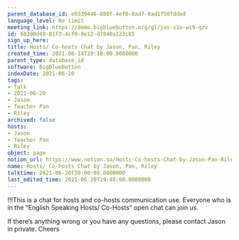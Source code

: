 ```yaml
---
parent_database_id: e9339446-880f-4ef0-8ad7-8ad1f507dded
language_level: No limit
meeting_link: https://demo.bigbluebutton.org/gl/jas-s1x-wi9-qzv
id: 68390d48-81f3-4cf0-8e12-d7840a123c85
sign_up_here: 
title: Hosts/ Co-hosts Chat by Jason, Pan, Riley
created_time: 2021-06-14T19:10:00.0000000
parent_type: database_id
software: BigBlueBotton
indexDate: 2021-06-20
tags:
- Talk
- 2021-06-20
- Jason
- Teacher Pan
- Riley
archived: false
hosts:
- Jason
- Teacher Pan
- Riley
object: page
notion_url: https://www.notion.so/Hosts-Co-hosts-Chat-by-Jason-Pan-Riley-68390d4881f34cf08e12d7840a123c85
name: Hosts/ Co-hosts Chat by Jason, Pan, Riley
talktime: 2021-06-20T20:00:00.0000000
last_edited_time: 2021-06-20T19:48:00.0000000
---
```


!!!This is a chat for hosts and co-hosts communication use. Everyone who is in the “English Speaking Hosts/ Co-Hosts” open chat can join us.

If there’s anything wrong or you have any questions, please contact Jason in private. Cheers

